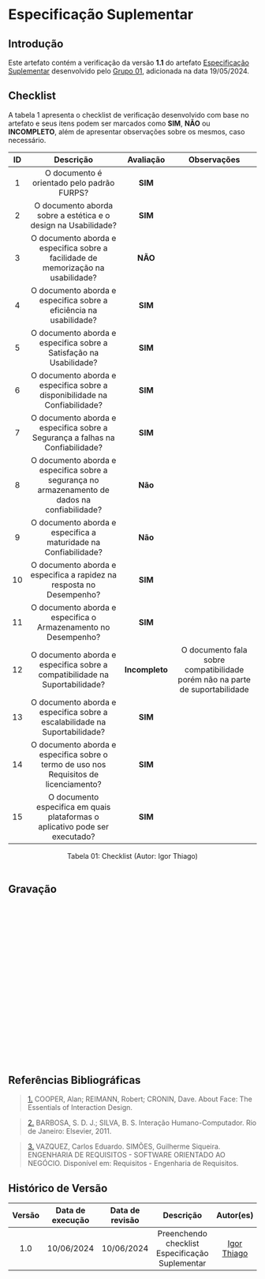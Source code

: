 # Especificação Suplementar


## Introdução

Este artefato contém a verificação da versão **1.1** do artefato [Especificação Suplementar](https://requisitos-de-software.github.io/2024.1-DiarioOficialdaUniao/modelagem/especificacao/) desenvolvido pelo [Grupo 01](https://requisitos-de-software.github.io/2024.1-DiarioOficialdaUniao/), adicionada na data 19/05/2024.

## Checklist

A tabela 1 apresenta o checklist de verificação desenvolvido com base no artefato e seus itens podem ser marcados como **SIM**, **NÃO** ou **INCOMPLETO**, além de apresentar observações sobre os mesmos, caso necessário.


| ID | Descrição | Avaliação | Observações |
|:-:|:---:|:-:|:---:|
| 1 | O documento é orientado pelo padrão FURPS? |**SIM**  |  |
| 2 | O documento aborda sobre a estética e o design na Usabilidade? | **SIM** |  |
| 3 | O documento aborda e especifica sobre a facilidade de memorização na usabilidade? | **NÃO** |  |
| 4 | O documento aborda e especifica sobre a eficiência na usabilidade? |**SIM**  |  |
| 5 | O documento aborda e especifica sobre a Satisfação na Usabilidade? | **SIM** |  |
| 6 | O documento aborda e especifica sobre a disponibilidade na Confiabilidade? | **SIM** |  |
| 7 | O documento aborda e especifica sobre a Segurança a falhas na Confiabilidade? | **SIM** |  |
| 8 | O documento aborda e especifica sobre a segurança no armazenamento de dados na confiabilidade? | **Não** |  |
| 9 | O documento aborda e especifica a maturidade na Confiabilidade? | **Não** |  |
| 10 | O documento aborda e especifica a rapidez na resposta no Desempenho? | **SIM** |  |
| 11 | O documento aborda e especifica o Armazenamento no Desempenho? | **SIM** |  |
| 12 | O documento aborda e especifica sobre a compatibilidade na Suportabilidade? | **Incompleto** |  O documento fala sobre compatibilidade porém não na parte de suportabilidade |
| 13 | O documento aborda e especifica sobre a escalabilidade na Suportabilidade? |**SIM**  |  |
| 14 | O documento aborda e especifica sobre o termo de uso nos Requisitos de licenciamento? | **SIM** |  |
| 15 | O documento especifica em quais plataformas o aplicativo pode ser executado? | **SIM** |  |

<div align="center">
<figcaption align="center">Tabela 01: Checklist (Autor: Igor Thiago)</figcaption>
</div>
<br/>

## Gravação 

<iframe width="560" height="315" src="" title="YouTube video player" frameborder="0" allow="accelerometer; autoplay; clipboard-write; encrypted-media; gyroscope; picture-in-picture; web-share" allowfullscreen></iframe>

## Referências Bibliográficas

> <a id="FTF1Ref" href="#FTF1">1.</a> COOPER, Alan; REIMANN, Robert; CRONIN, Dave. About Face: The Essentials of Interaction Design.

> <a id="FTF2Ref" href="#FTF2">2.</a> BARBOSA, S. D. J.; SILVA, B. S. Interação Humano-Computador. Rio de Janeiro: Elsevier, 2011.

> <a id="FTF2Ref" href="#FTF3">3.</a> VAZQUEZ, Carlos Eduardo. SIMÕES, Guilherme Siqueira. ENGENHARIA DE REQUISITOS - SOFTWARE ORIENTADO AO NEGÓCIO. Disponível em: Requisitos - Engenharia de Requisitos.


## Histórico de Versão

| Versão | Data de execução | Data de revisão |  Descrição                          | Autor(es)                                           | Revisor(es)                                           |
| :----: | :--------------: | :-------------: | :---------------------------------: | :-------------------------------------------------: | :---------------------------------------------------: |
| 1.0    | 10/06/2024       | 10/06/2024      | Preenchendo checklist Especificação Suplementar  |  [Igor Thiago](https://github.com/alladin51) | [Rodrigo Gontijo](https://github.com/rodrigogontijoo) |
